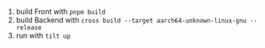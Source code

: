 1. build Front with `pnpm build`
2. build Backend with `cross build --target aarch64-unknown-linux-gnu --release`
3. run with `tilt up`
